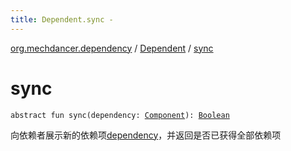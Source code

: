 ```yaml
---
title: Dependent.sync - 
---
```


[org.mechdancer.dependency](../index.html) / [Dependent](index.html) / [sync](./sync.html)

# sync

`abstract fun sync(dependency: `[`Component`](../-component/index.html)`): `[`Boolean`](https://kotlinlang.org/api/latest/jvm/stdlib/kotlin/-boolean/index.html)

向依赖者展示新的依赖项[dependency](sync.html#org.mechdancer.dependency.Dependent$sync(org.mechdancer.dependency.Component)/dependency)，并返回是否已获得全部依赖项

